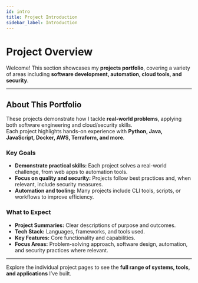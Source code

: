 ```yaml
---
id: intro
title: Project Introduction
sidebar_label: Introduction
---
```


# Project Overview

Welcome! This section showcases my **projects portfolio**, covering a variety of areas including **software development, automation, cloud tools, and security**.

---

## About This Portfolio

These projects demonstrate how I tackle **real-world problems**, applying both software engineering and cloud/security skills.  
Each project highlights hands-on experience with **Python, Java, JavaScript, Docker, AWS, Terraform, and more**.

### Key Goals

- **Demonstrate practical skills:** Each project solves a real-world challenge, from web apps to automation tools.
- **Focus on quality and security:** Projects follow best practices and, when relevant, include security measures.
- **Automation and tooling:** Many projects include CLI tools, scripts, or workflows to improve efficiency.

### What to Expect

- **Project Summaries:** Clear descriptions of purpose and outcomes.
- **Tech Stack:** Languages, frameworks, and tools used.
- **Key Features:** Core functionality and capabilities.
- **Focus Areas:** Problem-solving approach, software design, automation, and security practices where relevant.

---

Explore the individual project pages to see the **full range of systems, tools, and applications** I’ve built.
